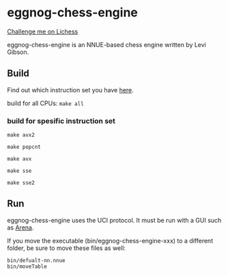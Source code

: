 # eggnog-chess-engine

[Challenge me on Lichess](https://lichess.org/@/eggnog-chess-engine)

eggnog-chess-engine is an NNUE-based chess engine written by Levi Gibson.

## Build

Find out which instruction set you have [here](https://www.intel.com/content/www/us/en/support/articles/000057621/processors.html).

build for all CPUs:
`make all`

### build for spesific instruction set

`make avx2`

`make popcnt`

`make avx`

`make sse`

`make sse2`

## Run
eggnog-chess-engine uses the UCI protocol. It must be run with a GUI such as [Arena](http://www.playwitharena.de/).

If you move the executable (bin/eggnog-chess-engine-xxx) to a different folder, be sure to move these files as well:

    bin/defualt-nn.nnue
    bin/moveTable

